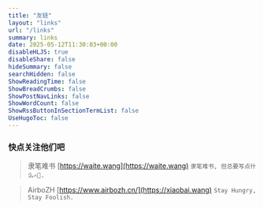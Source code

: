 ```yaml
---
title: "友链"
layout: "links"
url: "/links"
summary: links
date: 2025-05-12T11:30:03+00:00
disableHLJS: true
disableShare: false
hideSummary: false
searchHidden: false
ShowReadingTime: false
ShowBreadCrumbs: false
ShowPostNavLinks: false
ShowWordCount: false
ShowRssButtonInSectionTermList: false
UseHugoToc: false
---
```


### 快点关注他们吧

> 隶笔难书 [https://waite.wang](https://waite.wang) `隶笔难书, 但总要写点什么✍🏻.`

> AirboZH [https://www.airbozh.cn/](https://xiaobai.wang) `Stay Hungry, Stay Foolish.`